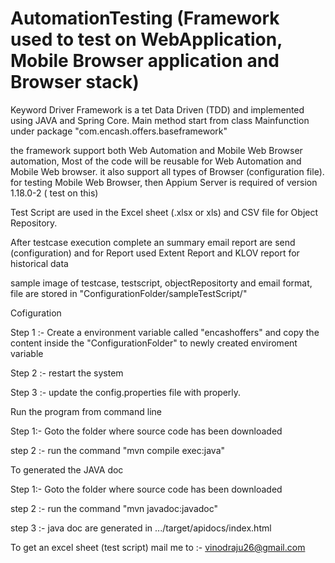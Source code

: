 # AutomationTesting (Framework used to test on WebApplication, Mobile Browser application and Browser stack)
Keyword Driver Framework is a tet Data Driven (TDD) and implemented using JAVA and Spring Core.
Main method start from class Mainfunction under package "com.encash.offers.baseframework"

the framework support both Web Automation and Mobile Web Browser automation, Most of the code will be reusable for Web Automation and Mobile Web browser. it also support all types of Browser (configuration file).
for testing Mobile Web Browser, then Appium Server is required of version 1.18.0-2 ( test on this)
 
Test Script are used in the Excel sheet (.xlsx or xls) and CSV file for Object Repository.
 
After testcase execution complete an summary email report are send (configuration) and for Report used Extent Report and KLOV report for historical data

sample image of testcase, testscript, objectRepositorty and email format, file are stored in "ConfigurationFolder/sampleTestScript/"

Cofiguration 

Step 1 :- Create a environment variable called "encashoffers" and copy the content inside the "ConfigurationFolder" to newly created enviroment variable

Step 2 :- restart the system

Step 3 :- update the config.properties file with properly.

Run the program from command line 

Step 1:- Goto the folder where source code has been downloaded

step 2 :- run the command  "mvn compile exec:java"

To generated the JAVA doc 

Step 1:- Goto the folder where source code has been downloaded

step 2 :- run the command  "mvn javadoc:javadoc"

step 3 :- java doc are generated in .../target/apidocs/index.html

To get an excel sheet (test script) mail me to :- vinodraju26@gmail.com



